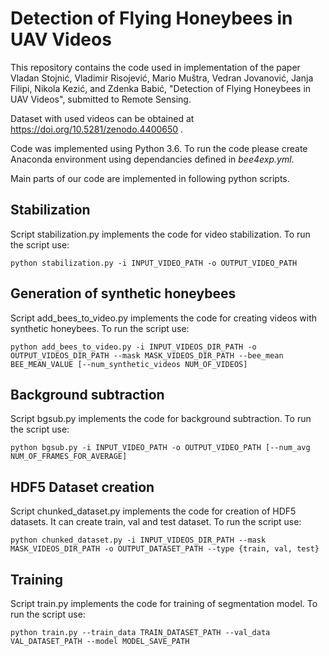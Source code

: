 # Detection of Flying Honeybees in UAV Videos

This repository contains the code used in implementation of the paper Vladan Stojnić, Vladimir Risojević, Mario Muštra, Vedran Jovanović, Janja Filipi, Nikola Kezić, and Zdenka Babić, "Detection of Flying Honeybees in UAV Videos", submitted to Remote Sensing.

Dataset with used videos can be obtained at https://doi.org/10.5281/zenodo.4400650 .

Code was implemented using Python 3.6. To run the code please create Anaconda environment using dependancies defined in *bee4exp.yml*.

Main parts of our code are implemented in following python scripts.

## Stabilization

Script stabilization.py implements the code for video stabilization. To run the script use:

```
python stabilization.py -i INPUT_VIDEO_PATH -o OUTPUT_VIDEO_PATH
```

## Generation of synthetic honeybees

Script add_bees_to_video.py implements the code for creating videos with synthetic honeybees. To run the script use:

```
python add_bees_to_video.py -i INPUT_VIDEOS_DIR_PATH -o OUTPUT_VIDEOS_DIR_PATH --mask MASK_VIDEOS_DIR_PATH --bee_mean BEE_MEAN_VALUE [--num_synthetic_videos NUM_OF_VIDEOS]
```

## Background subtraction

Script bgsub.py implements the code for background subtraction. To run the script use:

```
python bgsub.py -i INPUT_VIDEO_PATH -o OUTPUT_VIDEO_PATH [--num_avg NUM_OF_FRAMES_FOR_AVERAGE]
```

## HDF5 Dataset creation

Script chunked_dataset.py implements the code for creation of HDF5 datasets. It can create train, val and test dataset. To run the script use:

```
python chunked_dataset.py -i INPUT_VIDEOS_DIR_PATH --mask MASK_VIDEOS_DIR_PATH -o OUTPUT_DATASET_PATH --type {train, val, test}
```

## Training

Script train.py implements the code for training of segmentation model. To run the script use:

```
python train.py --train_data TRAIN_DATASET_PATH --val_data VAL_DATASET_PATH --model MODEL_SAVE_PATH
```